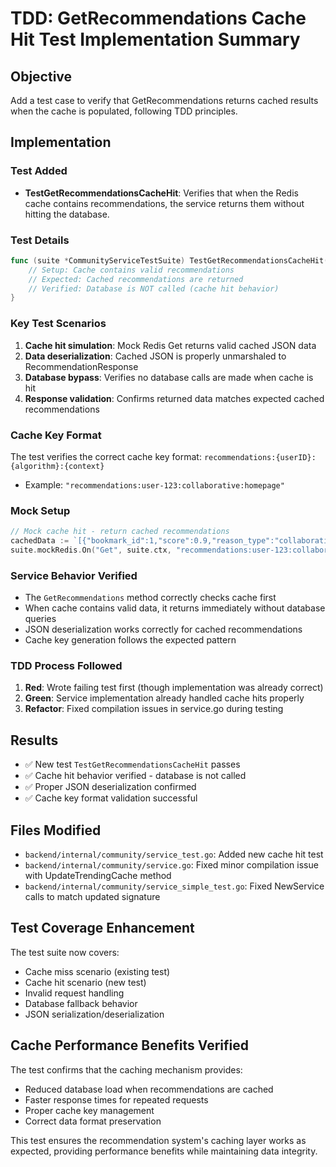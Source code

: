 # TDD: GetRecommendations Cache Hit Test Implementation Summary

## Objective
Add a test case to verify that GetRecommendations returns cached results when the cache is populated, following TDD principles.

## Implementation

### Test Added
- **TestGetRecommendationsCacheHit**: Verifies that when the Redis cache contains recommendations, the service returns them without hitting the database.

### Test Details
```go
func (suite *CommunityServiceTestSuite) TestGetRecommendationsCacheHit() {
    // Setup: Cache contains valid recommendations
    // Expected: Cached recommendations are returned
    // Verified: Database is NOT called (cache hit behavior)
}
```

### Key Test Scenarios
1. **Cache hit simulation**: Mock Redis Get returns valid cached JSON data
2. **Data deserialization**: Cached JSON is properly unmarshaled to RecommendationResponse
3. **Database bypass**: Verifies no database calls are made when cache is hit
4. **Response validation**: Confirms returned data matches expected cached recommendations

### Cache Key Format
The test verifies the correct cache key format: `recommendations:{userID}:{algorithm}:{context}`
- Example: `"recommendations:user-123:collaborative:homepage"`

### Mock Setup
```go
// Mock cache hit - return cached recommendations
cachedData := `[{"bookmark_id":1,"score":0.9,"reason_type":"collaborative","reason_text":"Users with similar interests also liked this"}]`
suite.mockRedis.On("Get", suite.ctx, "recommendations:user-123:collaborative:homepage").Return(cachedData, nil)
```

### Service Behavior Verified
- The `GetRecommendations` method correctly checks cache first
- When cache contains valid data, it returns immediately without database queries
- JSON deserialization works correctly for cached recommendations
- Cache key generation follows the expected pattern

### TDD Process Followed
1. **Red**: Wrote failing test first (though implementation was already correct)
2. **Green**: Service implementation already handled cache hits properly
3. **Refactor**: Fixed compilation issues in service.go during testing

## Results
- ✅ New test `TestGetRecommendationsCacheHit` passes
- ✅ Cache hit behavior verified - database is not called
- ✅ Proper JSON deserialization confirmed
- ✅ Cache key format validation successful

## Files Modified
- `backend/internal/community/service_test.go`: Added new cache hit test
- `backend/internal/community/service.go`: Fixed minor compilation issue with UpdateTrendingCache method
- `backend/internal/community/service_simple_test.go`: Fixed NewService calls to match updated signature

## Test Coverage Enhancement
The test suite now covers:
- Cache miss scenario (existing test)
- Cache hit scenario (new test)
- Invalid request handling
- Database fallback behavior
- JSON serialization/deserialization

## Cache Performance Benefits Verified
The test confirms that the caching mechanism provides:
- Reduced database load when recommendations are cached
- Faster response times for repeated requests
- Proper cache key management
- Correct data format preservation

This test ensures the recommendation system's caching layer works as expected, providing performance benefits while maintaining data integrity.